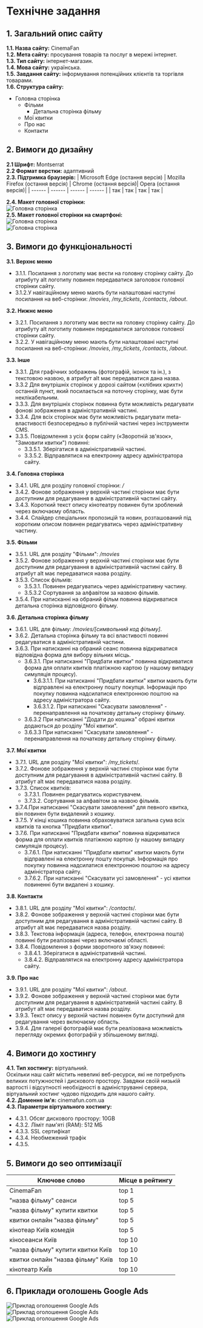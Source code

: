 # Технічне задання

## 1. Загальний опис сайту
**1.1. Назва сайту:** CinemaFan  
**1.2. Мета сайту:** просування товарів та послуг в мережі інтернет.  
**1.3. Тип сайту:** інтернет-магазин.  
**1.4. Мова сайту:** українська.  
**1.5. Завдання сайту:** інформування потенційних клієнтів та торгівля товарами.  
**1.6. Cтруктура сайту:** 
- Головна сторінка
  - Фільми
    - Детальна сторінка фільму
  - Мої квитки
  - Про нас 
  - Контакти 

## 2. Вимоги до дизайну
**2.1 Шрифт:**  Montserrat  
**2.2 Формат верстки:**  адаптивний  
**2.3. Підтримка браузерів:**
| Microsoft Edge (остання версія) | Mozilla Firefox (остання версія) | Chrome (остання версія)| Opera (остання версія)|
| ------ | ------ | ------ | ------ |
| так | так | так | так |  

**2.4. Макет головної сторінки:**  
![Головна сторінка](/images/techTask/home.jpg)  
**2.5. Макет головної сторінки на смартфоні:**  
![Головна сторінка](/images/techTask/home1(phone).png)  
![Головна сторінка](/images/techTask/home2(phone).png)  

## 3. Вимоги до функціональності
**3.1. Верхнє меню**  
- 3.1.1. Посилання з логотипу має вести на головну сторінку сайту. До атрибуту alt логотипу повинен передаватися заголовок головної сторінки сайту.
- 3.1.2.У навігаційному меню мають бути налаштовані наступні посилання на веб-сторінки: */movies*, */my_tickets*, */contacts*, */about*.

**3.2. Нижнє меню**  
- 3.2.1. Посилання з логотипу має вести на головну сторінку сайту. До атрибуту alt логотипу повинен передаватися заголовок головної сторінки сайту.
- 3.2.2. У навігаційному меню мають бути налаштовані наступні посилання на веб-сторінки: */movies*, */my_tickets*, */contacts*, */about*.

**3.3. Інше**
- 3.3.1. Для графічних зображень (фотографій, іконок та ін.), з текстовою назвою, в атрибут alt має передаватися дана назва.
- 3.3.2 Для внутрішніх сторінок у дорозі сайтом («хлібних крихт») останній пункт, який посилається на поточну сторінку, має бути неклікабельним.
- 3.3.3. Для внутрішніх сторінок повинна бути можливість редагувати фонові зображення в адміністративній частині.
- 3.3.4. Для всіх сторінок має бути можливість редагувати meta-властивості безпосередньо в публічній частині через інструменти CMS.
- 3.3.5. Повідомлення з усіх форм сайту («Зворотній зв'язок», "Замовити квитки") повинні:
  - 3.3.5.1. Зберігатися в адміністративній частині.
  - 3.3.5.2. Відправлятися на електронну адресу адміністратора сайту.

**3.4. Головна сторінка**
- 3.4.1. URL для розділу головної сторінки: */*
- 3.4.2. Фонове зображення у верхній частині сторінки має бути доступним для редагування в адміністративній частині сайту.
- 3.4.3. Короткий текст опису кінотеатру повинен бути зроблений через включаєму область.
- 3.4.4. Слайдер спеціальних пропозицій та новин, розташований під коротким описом повинен редагуватись через адміністративну частину.

**3.5. Фільми**
- 3.5.1. URL для розділу "Фільми": */movies*
- 3.5.2. Фонове зображення у верхній частині сторінки має бути доступним для редагування в адміністративній частині сайту. В атрибут alt має передаватися назва розділу.
- 3.5.3. Список фільмів:
  - 3.5.3.1. Повинен редагуватись через адміністративну частину.
  - 3.5.3.2 Сортування за алфавітом за назвою фільмів.
- 3.5.4. При натисканні на обраний фільм повинна відкриватися детальна сторінка відповідного фільму.

**3.6. Детальна сторінка фільму**
- 3.6.1. URL для фільму: */movies/[символьний код фільму]*.
- 3.6.2. Детальна сторінка фільму та всі властивості повинні редагуватися в адміністративній частини.
- 3.6.3. При натисканні на обраний сеанс повинна відкриватися відповідна форма для вибору вільних місць.
  - 3.6.3.1. При натисканні "Придбати квитки" повинна відкриватися форма для оплати квитків платіжною картою (у нашому випадку симуляція процесу).
    - 3.6.3.1.1. При натисканні "Придбати квитки" квитки мають бути відправлені на електронну пошту покупця. Інформація про покупку повинна надсилатися електронною поштою на адресу адміністратора сайту. 
    - 3.6.3.1.2. При натисканні "Скасувати замовлення" - перенаправлення на початкову детальну сторінку фільму.
  - 3.6.3.2 При натисканні "Додати до кошика" обрані квитки додаються до розділу "Мої квитки".
  - 3.6.3.3 При натисканні "Скасувати замовлення" - перенаправлення на початкову детальну сторінку фільму.

**3.7. Мої квитки**
- 3.7.1. URL для розділу "Мої квитки": */my_tickets*/.
- 3.7.2. Фонове зображення у верхній частині сторінки має бути доступним для редагування в адміністративній частині сайту. В атрибут alt має передаватися назва розділу.
- 3.7.3. Список квитків:
  - 3.7.3.1. Повинен редагуватись користувачем.
  - 3.7.3.2. Сортування за алфавітом за назвою фільмів.
- 3.7.4.При натисканні "Скасувати замовлення" для певного квитка, він повинен бути видалений з кошику.
- 3.7.5. У кінці кошика повинна обраховуватися загальна сума всіх квитків та кнопка "Придбати квитки".
- 3.7.6. При натисканні "Придбати квитки" повинна відкриватися форма для оплати квитків платіжною картою (у нашому випадку симуляція процесу).
  - 3.7.6.1. При натисканні "Придбати квитки" квитки мають бути відправлені на електронну пошту покупця. Інформація про покупку повинна надсилатися електронною поштою на адресу адміністратора сайту. 
  - 3.7.6.2. При натисканні "Скасувати усі замовлення" - усі квитки повиненні бути видалені з кошику.

**3.8. Контакти**
- 3.8.1. URL для розділу "Мої квитки": */contacts*/.
- 3.8.2. Фонове зображення у верхній частині сторінки має бути доступним для редагування в адміністративній частині сайту. В атрибут alt має передаватися назва розділу.
- 3.8.3. Текстова інформація (адреса, телефон, електронна пошта) повинні бути реалізовані через включаємі області.
- 3.8.4. Повідомлення з форми зворотного зв'язку повинні:
  - 3.8.4.1. Зберігатися в адміністративній частині.
  - 3.8.4.2. Відправлятися на електронну адресу адміністратора сайту.

**3.9. Про нас**
- 3.9.1. URL для розділу "Мої квитки": */about*.
- 3.9.2. Фонове зображення у верхній частині сторінки має бути доступним для редагування в адміністративній частині сайту. В атрибут alt має передаватися назва розділу.
- 3.9.3. Текст опису у верхній частині повинен бути доступний для редагування через включаєму область.
- 3.9.4. Для галереї фотографій має бути реалізована можливість перегляду окремих фотографій у збільшеному вигляді.


## 4. Вимоги до хостингу
**4.1. Тип хостингу:** віртуальний.  
Оскільки наш сайт містить невеликі веб-ресурси, які не потребують великих потужностей і дискового простору. Завдяки своїй низькій вартості і відсутності необхідності в адмініструванні сервера, віртуальний хостинг чудово підходить для нашого сайту.  
**4.2. Доменне ім'я:** cinemafun.com.ua  
**4.3. Параметри віртуального хостингу:**
- 4.3.1. Обсяг дискового простору: 10GB
- 4.3.2. Ліміт пам'яті (RAM): 512 МБ
- 4.3.3. SSL сертифікат
- 4.3.4. Необмежений трафік
- 4.3.5. 
    
## 5. Вимоги до seo оптимізації
| Ключове слово | Місце в рейтингу |
| ------ | ------ |
| CinemaFan | top 1 |
| "назва фільму" сеанси | top 5 |
| "назва фільму" купити квитки| top 5 |
| квитки онлайн "назва фільму" | top 5 |
| кінотеар Київ комедія | top 5 |
| кіносеанси Київ| top 10 |
| "назва фільму" купити квитки Київ| top 10 |
| квитки онлайн "назва фільму" Київ| top 10 |
| кінотеатр КиЇв | top 10 |

## 6. Приклади оголошень Google Ads
![Приклад оголошення Google Ads](/images/techTask/GA1.jpg)  
![Приклад оголошення Google Ads](/images/techTask/GA2.jpg)  
![Приклад оголошення Google Ads](/images/techTask/GA3.jpg)  
